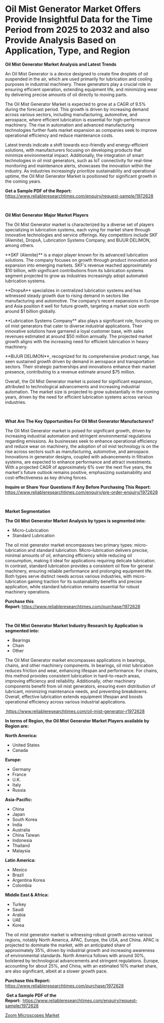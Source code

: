 <p><h1>Oil Mist Generator Market Offers Provide Insightful Data for the Time Period from 2025 to 2032 and also Provide Analysis Based on Application, Type, and Region</h1></p><p><strong>Oil Mist Generator Market Analysis and Latest Trends</strong></p>
<p><p>An Oil Mist Generator is a device designed to create fine droplets of oil suspended in the air, which are used primarily for lubrication and cooling purposes in industrial machinery. These generators play a crucial role in ensuring efficient operation, extending equipment life, and minimizing wear by delivering precise amounts of oil directly to moving parts.</p><p>The Oil Mist Generator Market is expected to grow at a CAGR of 9.5% during the forecast period. This growth is driven by increasing demand across various sectors, including manufacturing, automotive, and aerospace, where efficient lubrication is essential for high-performance machinery. The rise in automation and advanced manufacturing technologies further fuels market expansion as companies seek to improve operational efficiency and reduce maintenance costs.</p><p>Latest trends indicate a shift towards eco-friendly and energy-efficient solutions, with manufacturers focusing on developing products that minimize environmental impact. Additionally, the integration of smart technologies in oil mist generators, such as IoT connectivity for real-time monitoring and maintenance alerts, showcases the innovation within the industry. As industries increasingly prioritize sustainability and operational uptime, the Oil Mist Generator Market is positioned for significant growth in the coming years.</p></p>
<p><strong>Get a Sample PDF of the Report:&nbsp;</strong> <a href="https://www.reliableresearchtimes.com/enquiry/request-sample/1972628?utm_campaign=2334&utm_medium=2&utm_source=Github&utm_content=ia&utm_term=20022025&utm_id=oil-mist-generator">https://www.reliableresearchtimes.com/enquiry/request-sample/1972628</a></p>
<p>&nbsp;</p>
<p><strong>Oil Mist Generator Major Market Players</strong></p>
<p><p>The Oil Mist Generator market is characterized by a diverse set of players specializing in lubrication systems, each vying for market share through innovative technologies and service offerings. Key competitors include SKF (Alemite), DropsA, Lubrication Systems Company, and BIJUR DELIMON, among others.</p><p>**SKF (Alemite)** is a major player known for its advanced lubrication solutions. The company focuses on growth through product innovation and expansion into emerging markets. SKF's revenue reached approximately $10 billion, with significant contributions from its lubrication systems segment projected to grow as industries increasingly adopt automated lubrication systems.</p><p>**DropsA** specializes in centralized lubrication systems and has witnessed steady growth due to rising demand in sectors like manufacturing and automotive. The company’s recent expansions in Europe and Asia position it well for future growth, targeting a market size worth around $1 billion globally.</p><p>**Lubrication Systems Company** also plays a significant role, focusing on oil mist generators that cater to diverse industrial applications. Their innovative solutions have garnered a loyal customer base, with sales revenues estimated at around $50 million annually. The projected market growth aligns with the increasing need for efficient lubrication in heavy machinery.</p><p>**BIJUR DELIMON**, recognized for its comprehensive product range, has seen sustained growth driven by demand in aerospace and transportation sectors. Their strategic partnerships and innovations enhance their market presence, contributing to a revenue estimate around $75 million.</p><p>Overall, the Oil Mist Generator market is poised for significant expansion, attributed to technological advancements and increasing industrial automation. The market size is projected to grow substantially in the coming years, driven by the need for efficient lubrication systems across various industries.</p></p>
<p>&nbsp;</p>
<p><strong>What Are The Key Opportunities For Oil Mist Generator Manufacturers?</strong></p>
<p><p>The Oil Mist Generator market is poised for significant growth, driven by increasing industrial automation and stringent environmental regulations regarding emissions. As businesses seek to enhance operational efficiency and reduce wear on machinery, the adoption of oil mist technology is on the rise across sectors such as manufacturing, automotive, and aerospace. Innovations in generator designs, coupled with advancements in filtration systems, are expected to enhance performance and attract investments. With a projected CAGR of approximately 6% over the next five years, the market's future outlook remains positive, emphasizing sustainability and cost-effectiveness as key driving forces.</p></p>
<p><strong>Inquire or Share Your Questions If Any Before Purchasing This Report:</strong> <a href="https://www.reliableresearchtimes.com/enquiry/pre-order-enquiry/1972628?utm_campaign=2334&utm_medium=2&utm_source=Github&utm_content=ia&utm_term=20022025&utm_id=oil-mist-generator">https://www.reliableresearchtimes.com/enquiry/pre-order-enquiry/1972628</a></p>
<p>&nbsp;</p>
<p><strong>Market Segmentation</strong></p>
<p><strong>The Oil Mist Generator Market Analysis by types is segmented into:</strong></p>
<p><ul><li>Micro-Lubrication</li><li>Standard Lubrication</li></ul></p>
<p><p>The oil mist generator market encompasses two primary types: micro-lubrication and standard lubrication. Micro-lubrication delivers precise, minimal amounts of oil, enhancing efficiency while reducing oil consumption, making it ideal for applications requiring delicate lubrication. In contrast, standard lubrication provides a consistent oil flow for general machinery, ensuring reliable performance and prolonging equipment life. Both types serve distinct needs across various industries, with micro-lubrication gaining traction for its sustainability benefits and precise application, while standard lubrication remains essential for robust machinery operations.</p></p>
<p><strong>Purchase this Report:&nbsp;</strong><a href="https://www.reliableresearchtimes.com/purchase/1972628?utm_campaign=2334&utm_medium=2&utm_source=Github&utm_content=ia&utm_term=20022025&utm_id=oil-mist-generator">https://www.reliableresearchtimes.com/purchase/1972628</a></p>
<p>&nbsp;</p>
<p><strong>The Oil Mist Generator Market Industry Research by Application is segmented into:</strong></p>
<p><ul><li>Bearings</li><li>Chain</li><li>Other</li></ul></p>
<p><p>The Oil Mist Generator market encompasses applications in bearings, chains, and other machinery components. In bearings, oil mist lubrication reduces friction and wear, enhancing lifespan and performance. For chains, this method provides consistent lubrication in hard-to-reach areas, improving efficiency and reliability. Additionally, other machinery components benefit from oil mist generators, ensuring even distribution of lubricant, minimizing maintenance needs, and preventing breakdowns. Overall, effective lubrication extends equipment lifespan and boosts operational efficiency across various industrial applications.</p></p>
<p><a href="https://www.reliableresearchtimes.com/oil-mist-generator-r1972628?utm_campaign=2334&utm_medium=2&utm_source=Github&utm_content=ia&utm_term=20022025&utm_id=oil-mist-generator">&nbsp;https://www.reliableresearchtimes.com/oil-mist-generator-r1972628</a></p>
<p><strong>In terms of Region, the Oil Mist Generator Market Players available by Region are:</strong></p>
<p>
    <p> <strong> North America: </strong>
        <ul>
            <li>United States</li>
            <li>Canada</li>
        </ul>
        </p> 
    <p> <strong> Europe: </strong>
        <ul>
            <li>Germany</li>
            <li>France</li>
            <li>U.K.</li>
            <li>Italy</li>
            <li>Russia</li>
        </ul>
        </p> 
    <p> <strong> Asia-Pacific: </strong>
        <ul>
            <li>China</li>
            <li>Japan</li>
            <li>South Korea</li>
            <li>India</li>
            <li>Australia</li>
            <li>China Taiwan</li>
            <li>Indonesia</li>
            <li>Thailand</li>
            <li>Malaysia</li>
        </ul>
        </p> 
    <p> <strong> Latin America: </strong>
        <ul>
            <li>Mexico</li>
            <li>Brazil</li>
            <li>Argentina Korea</li>
            <li>Colombia</li>
        </ul>
        </p> 
    <p> <strong> Middle East & Africa: </strong>
        <ul>
            <li>Turkey</li>
            <li>Saudi</li>
            <li>Arabia</li>
            <li>UAE</li>
            <li>Korea</li>
        </ul>
    </p>
    </p>
<p><p>The oil mist generator market is witnessing robust growth across various regions, notably North America, APAC, Europe, the USA, and China. APAC is projected to dominate the market, with an anticipated share of approximately 35%, driven by industrial growth and increasing awareness of environmental standards. North America follows with around 30%, bolstered by technological advancements and stringent regulations. Europe, accounting for about 25%, and China, with an estimated 10% market share, are also significant, albeit at a slower growth pace.</p></p>
<p><strong>Purchase this Report: </strong><a href="https://www.reliableresearchtimes.com/purchase/1972628?utm_campaign=2334&utm_medium=2&utm_source=Github&utm_content=ia&utm_term=20022025&utm_id=oil-mist-generator">https://www.reliableresearchtimes.com/purchase/1972628</a></p>
<p>&nbsp;<strong>Get a Sample PDF of the Report:&nbsp;&nbsp;</strong><a href="https://www.reliableresearchtimes.com/enquiry/request-sample/1972628?utm_campaign=2334&utm_medium=2&utm_source=Github&utm_content=ia&utm_term=20022025&utm_id=oil-mist-generator">https://www.reliableresearchtimes.com/enquiry/request-sample/1972628</a></p>
<p><strong></strong></p>
<p><p><a href="https://github.com/krinerstormy331/Market-Research-Report-List-1/blob/main/zoom-microscopes-market.md?utm_campaign=2334&utm_medium=2&utm_source=Github&utm_content=ia&utm_term=20022025&utm_id=oil-mist-generator">Zoom Microscopes Market</a></p></p>